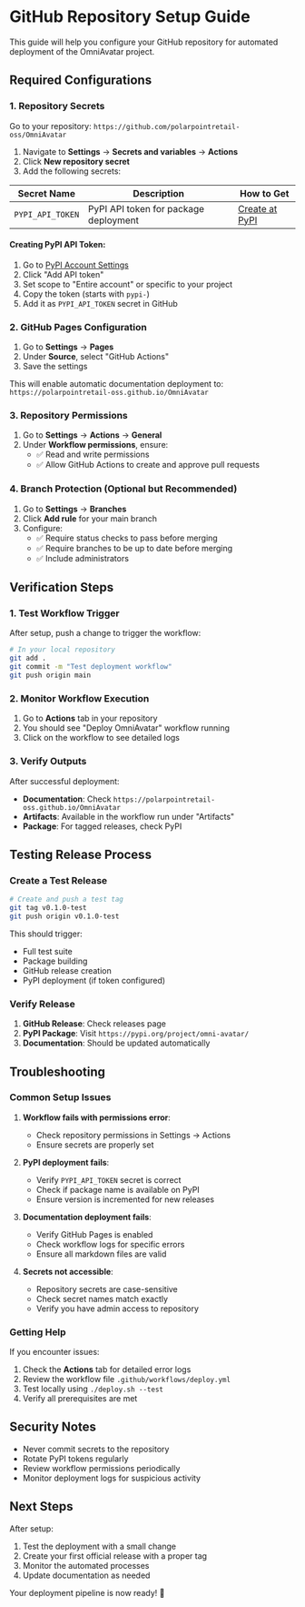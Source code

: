 # GitHub Repository Setup Guide

This guide will help you configure your GitHub repository for automated deployment of the OmniAvatar project.

## Required Configurations

### 1. Repository Secrets

Go to your repository: `https://github.com/polarpointretail-oss/OmniAvatar`

1. Navigate to **Settings** → **Secrets and variables** → **Actions**
2. Click **New repository secret**
3. Add the following secrets:

| Secret Name | Description | How to Get |
|-------------|-------------|------------|
| `PYPI_API_TOKEN` | PyPI API token for package deployment | [Create at PyPI](https://pypi.org/manage/account/token/) |

#### Creating PyPI API Token:
1. Go to [PyPI Account Settings](https://pypi.org/manage/account/token/)
2. Click "Add API token"
3. Set scope to "Entire account" or specific to your project
4. Copy the token (starts with `pypi-`)
5. Add it as `PYPI_API_TOKEN` secret in GitHub

### 2. GitHub Pages Configuration

1. Go to **Settings** → **Pages**
2. Under **Source**, select "GitHub Actions"
3. Save the settings

This will enable automatic documentation deployment to:
`https://polarpointretail-oss.github.io/OmniAvatar`

### 3. Repository Permissions

1. Go to **Settings** → **Actions** → **General**
2. Under **Workflow permissions**, ensure:
   - ✅ Read and write permissions
   - ✅ Allow GitHub Actions to create and approve pull requests

### 4. Branch Protection (Optional but Recommended)

1. Go to **Settings** → **Branches**
2. Click **Add rule** for your main branch
3. Configure:
   - ✅ Require status checks to pass before merging
   - ✅ Require branches to be up to date before merging
   - ✅ Include administrators

## Verification Steps

### 1. Test Workflow Trigger

After setup, push a change to trigger the workflow:

```bash
# In your local repository
git add .
git commit -m "Test deployment workflow"
git push origin main
```

### 2. Monitor Workflow Execution

1. Go to **Actions** tab in your repository
2. You should see "Deploy OmniAvatar" workflow running
3. Click on the workflow to see detailed logs

### 3. Verify Outputs

After successful deployment:

- **Documentation**: Check `https://polarpointretail-oss.github.io/OmniAvatar`
- **Artifacts**: Available in the workflow run under "Artifacts"
- **Package**: For tagged releases, check PyPI

## Testing Release Process

### Create a Test Release

```bash
# Create and push a test tag
git tag v0.1.0-test
git push origin v0.1.0-test
```

This should trigger:
- Full test suite
- Package building
- GitHub release creation
- PyPI deployment (if token configured)

### Verify Release

1. **GitHub Release**: Check releases page
2. **PyPI Package**: Visit `https://pypi.org/project/omni-avatar/`
3. **Documentation**: Should be updated automatically

## Troubleshooting

### Common Setup Issues

1. **Workflow fails with permissions error**:
   - Check repository permissions in Settings → Actions
   - Ensure secrets are properly set

2. **PyPI deployment fails**:
   - Verify `PYPI_API_TOKEN` secret is correct
   - Check if package name is available on PyPI
   - Ensure version is incremented for new releases

3. **Documentation deployment fails**:
   - Verify GitHub Pages is enabled
   - Check workflow logs for specific errors
   - Ensure all markdown files are valid

4. **Secrets not accessible**:
   - Repository secrets are case-sensitive
   - Check secret names match exactly
   - Verify you have admin access to repository

### Getting Help

If you encounter issues:

1. Check the **Actions** tab for detailed error logs
2. Review the workflow file `.github/workflows/deploy.yml`
3. Test locally using `./deploy.sh --test`
4. Verify all prerequisites are met

## Security Notes

- Never commit secrets to the repository
- Rotate PyPI tokens regularly
- Review workflow permissions periodically
- Monitor deployment logs for suspicious activity

## Next Steps

After setup:

1. Test the deployment with a small change
2. Create your first official release with a proper tag
3. Monitor the automated processes
4. Update documentation as needed

Your deployment pipeline is now ready! 🚀